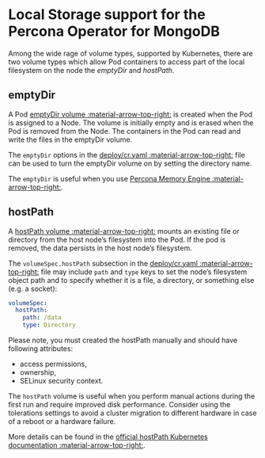 # Local Storage support for the Percona Operator for MongoDB

Among the wide rage of volume types, supported by Kubernetes, there are two
volume types which allow Pod containers to access part of the local filesystem
on the node the *emptyDir* and *hostPath*.

## emptyDir

A Pod [emptyDir volume :material-arrow-top-right:](https://kubernetes.io/docs/concepts/storage/volumes/#emptydir)
is created when the Pod is assigned to a Node. The volume is initially empty and
is erased when the Pod is removed from the Node. The containers in the Pod can
read and write the files in the emptyDir volume.

The `emptyDir` options in the [deploy/cr.yaml :material-arrow-top-right:](https://github.com/percona/percona-server-mongodb-operator/blob/main/deploy/cr.yaml)
file can be used to turn the emptyDir volume on by setting the directory name.

The `emptyDir` is useful when you use [Percona Memory Engine :material-arrow-top-right:](https://www.percona.com/doc/percona-server-for-mongodb/LATEST/inmemory.html).

## hostPath

A [hostPath volume :material-arrow-top-right:](https://kubernetes.io/docs/concepts/storage/volumes/#hostpath)
mounts an existing file or directory from the host node’s filesystem into
the Pod. If the pod is removed, the data persists in the host node’s filesystem.

The `volumeSpec.hostPath` subsection in the
[deploy/cr.yaml :material-arrow-top-right:](https://github.com/percona/percona-server-mongodb-operator/blob/main/deploy/cr.yaml)
file may include `path` and `type` keys to set the node’s filesystem object
path and to specify whether it is a file, a directory, or something else (e.g.
a socket):

```yaml
volumeSpec:
  hostPath:
    path: /data
    type: Directory
```

Please note, you must created the hostPath manually and should have following
attributes:

* access permissions,
* ownership,
* SELinux security context.

The `hostPath` volume is useful when you perform manual actions
during the first run and require improved disk performance.
Consider using the tolerations settings to avoid a cluster migration to
different hardware in case of a reboot or a hardware failure.

More details can be found in the [official hostPath Kubernetes documentation :material-arrow-top-right:](https://kubernetes.io/docs/concepts/storage/volumes/#hostpath).
